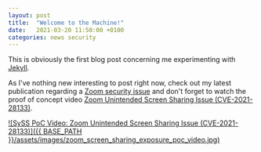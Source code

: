 ```yaml
---
layout: post
title:  "Welcome to the Machine!"
date:   2021-03-20 11:50:00 +0100
categories: news security
---
```

This is obviously the first blog post concerning me experimenting with [Jekyll][jekyll].

As I've nothing new interesting to post right now, check out my latest publication regarding a [Zoom security issue][syss-2020-044] and don't forget to watch the proof of concept video [Zoom Unintended Screen Sharing Issue (CVE-2021-28133)][syss-poc-video-zoom].

[![SySS PoC Video: Zoom Unintended Screen Sharing Issue (CVE-2021-28133)]({{ BASE_PATH }}/assets/images/zoom_screen_sharing_exposure_poc_video.jpg)][syss-poc-video-zoom]

[jekyll]: https://jekyllrb.com/
[syss-2020-044]: https://www.syss.de/fileadmin/dokumente/Publikationen/Advisories/SYSS-2020-044.txt
[syss-poc-video-zoom]: https://www.youtube.com/watch?v=SonmmgQlLzg

